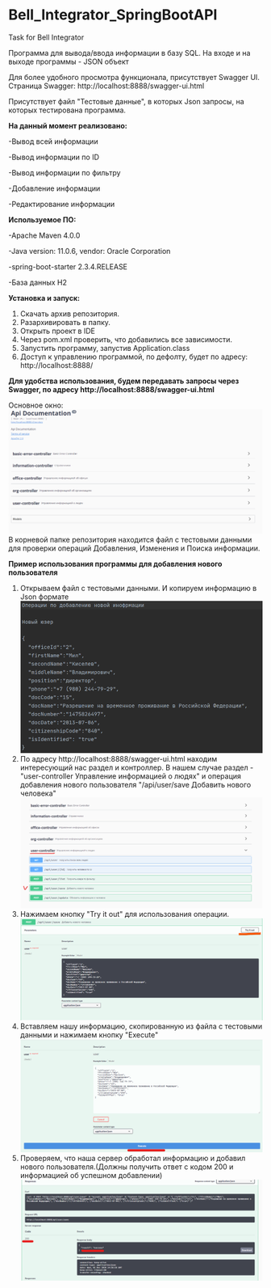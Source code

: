 # Bell_Integrator_SpringBootAPI
Task for Bell Integrator


Программа для вывода/ввода информации в базу SQL.
На входе и на выходе программы - JSON объект

Для более удобного просмотра функционала, присутствует Swagger UI. Страница Swagger: http://localhost:8888/swagger-ui.html

Присутствует файл "Тестовые данные", в которых Json запросы, на которых тестирована программа. 

**На данный момент реализовано:**

-Вывод всей информации

-Вывод информации по ID

-Вывод информации по фильтру

-Добавление информации

-Редактирование информации


**Используемое ПО:**

-Apache Maven 4.0.0

-Java version: 11.0.6, vendor: Oracle Corporation

-spring-boot-starter 2.3.4.RELEASE

-База данных H2

**Установка и запуск:**
1. Скачать архив репозитория. 
2. Разархивировать в папку.
3. Открыть проект в IDE
4. Через pom.xml проверить, что добавились все зависимости. 
5. Запустить программу, запустив Application.class
6. Доступ к управлению программой, по дефолту, будет по адресу: http://localhost:8888/

**Для удобства использования, будем передавать запросы через Swagger, по адресу http://localhost:8888/swagger-ui.html**

Основное окно:
![alt text](screenshots/SwaggerMainPage.png "Основное окно Swagger")
В корневой папке репозитория находится файл с тестовыми данными для проверки операций Добавления, Изменения и Поиска информации. 

**Пример использования программы для добавления нового пользователя**
1. Открываем файл с тестовыми данными. И копируем информацию в Json формате
![alt text](screenshots/AddNewUser.png "Json для добавления новго Юзера")
2. По адресу http://localhost:8888/swagger-ui.html находим интересующий нас раздел и контроллер. В нашем случае раздел - "user-controller
Управление информацией о людях" и операция добавления нового пользователя "/api/user/save
Добавить нового человека"
![alt text](screenshots/SwaggerAddNewUser.png "Необходимая нам операция доваления")
3. Нажимаем кнопку "Try it out" для использования операции.
![alt text](screenshots/SwaggerAddNewUser1.png "Try it out")
4. Вставляем нашу информацию, скопированную из файла с тестовыми данными и нажимаем кнопку "Execute"
![alt text](screenshots/SwaggerAddNewUser2.png "Execute")
5. Проверяем, что наша сервер обработал информацию и добавил нового пользователя.(Должны получить ответ с кодом 200 и информацией об успешном добавлении)
![alt text](screenshots/SwaggerAddNewUser3.png "Success")




